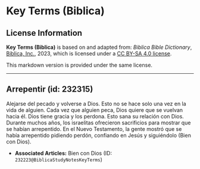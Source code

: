 # Key Terms (Biblica)

## License Information

**Key Terms (Biblica)** is based on and adapted from: _Biblica Bible Dictionary_, [Biblica, Inc.](https://www.biblica.com/), 2023, which is licensed under a [CC BY-SA 4.0 license](https://creativecommons.org/licenses/by-sa/4.0/legalcode.en).

This markdown version is provided under the same license.



--------------------------------

## Arrepentir (id: 232315)

Alejarse del pecado y volverse a Dios. Esto no se hace solo una vez en la vida de alguien. Cada vez que alguien peca, Dios quiere que se vuelvan hacia él. Dios tiene gracia y los perdona. Esto sana su relación con Dios. Durante muchos años, los israelitas ofrecieron sacrificios para mostrar que se habían arrepentido. En el Nuevo Testamento, la gente mostró que se había arrepentido pidiendo perdón, confiando en Jesús y siguiéndolo (Bien con Dios).

* **Associated Articles:** Bien con Dios (ID: `232223@BiblicaStudyNotesKeyTerms`)

